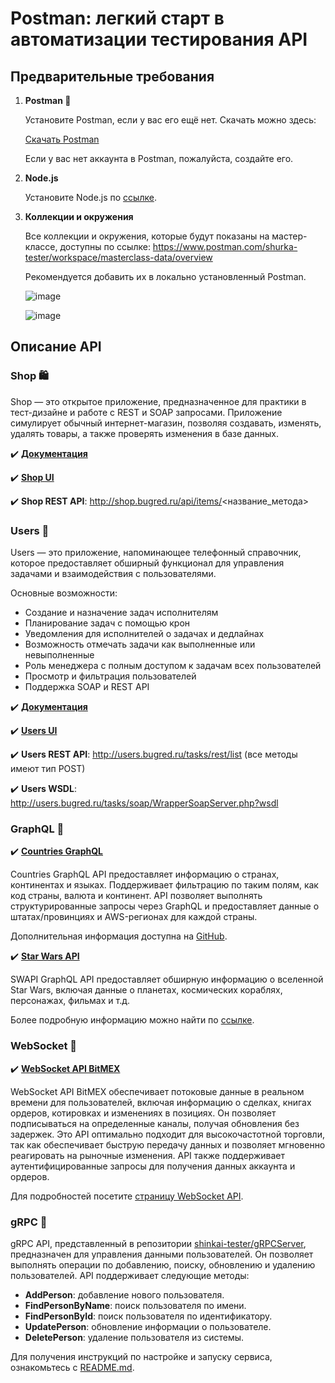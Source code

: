 # Postman: легкий старт в автоматизации тестирования API

## Предварительные требования

1. **Postman  :rocket:**

   Установите Postman, если у вас его ещё нет. Скачать можно здесь:
   
   [Скачать Postman](https://www.postman.com/downloads/)
   
   Если у вас нет аккаунта в Postman, пожалуйста, создайте его.


2. **Node.js**

   Установите Node.js по [ссылке](https://nodejs.org/en/download/prebuilt-binaries).

3. **Коллекции и окружения**

   Все коллекции и окружения, которые будут показаны на мастер-классе, доступны по ссылке: https://www.postman.com/shurka-tester/workspace/masterclass-data/overview
   
   Рекомендуется добавить их в локально установленный Postman.
   
   ![image](https://github.com/user-attachments/assets/360082c1-98f2-435c-8dca-be04e45107e5)

   ![image](https://github.com/user-attachments/assets/c40f8524-ce7f-4183-be94-5c7316012807)


## Описание API

### Shop 🛍️

Shop — это открытое приложение, предназначенное для практики в тест-дизайне и работе с REST и SOAP запросами. Приложение симулирует обычный интернет-магазин, позволяя создавать, изменять, удалять товары, а также проверять изменения в базе данных.

:heavy_check_mark: **[Документация](https://okiseleva.blogspot.com/2020/06/shop-soap-rest.html)**

:heavy_check_mark: **[Shop UI](http://shop.bugred.ru/)**

:heavy_check_mark: **Shop REST API**: http://shop.bugred.ru/api/items/<название_метода>

### Users 👥

Users — это приложение, напоминающее телефонный справочник, которое предоставляет обширный функционал для управления задачами и взаимодействия с пользователями.

Основные возможности:

- Создание и назначение задач исполнителям
- Планирование задач с помощью крон
- Уведомления для исполнителей о задачах и дедлайнах
- Возможность отмечать задачи как выполненные или невыполненные
- Роль менеджера с полным доступом к задачам всех пользователей
- Просмотр и фильтрация пользователей
- Поддержка SOAP и REST API


:heavy_check_mark: **[Документация](https://okiseleva.blogspot.com/2017/04/users-soap-rest.html)**

:heavy_check_mark: **[Users UI](http://users.bugred.ru/)**

:heavy_check_mark: **Users REST API**: http://users.bugred.ru/tasks/rest/list (все методы имеют тип POST)

:heavy_check_mark: **Users WSDL**: http://users.bugred.ru/tasks/soap/WrapperSoapServer.php?wsdl


### GraphQL :stars:

:heavy_check_mark: **[Countries GraphQL](https://countries.trevorblades.com)**
  
  Countries GraphQL API предоставляет информацию о странах, континентах и языках. Поддерживает фильтрацию по таким полям, как код страны, валюта и континент. API позволяет выполнять структурированные запросы через GraphQL и
  предоставляет данные о штатах/провинциях и AWS-регионах для каждой страны.
  
  Дополнительная информация доступна на [GitHub](https://github.com/trevorblades/countries).
  
:heavy_check_mark: **[Star Wars API](https://swapi-graphql.netlify.app/.netlify/functions/index)**

  SWAPI GraphQL API предоставляет обширную информацию о вселенной Star Wars, включая данные о планетах, космических кораблях, персонажах, фильмах и т.д.

  Более подробную информацию можно найти по [ссылке](https://studio.apollographql.com/public/star-wars-swapi/variant/current/home).
  

### WebSocket :speech_balloon:

:heavy_check_mark: **[WebSocket API BitMEX](wss://ws.bitmex.com/realtime)**

WebSocket API BitMEX обеспечивает потоковые данные в реальном времени для пользователей, включая информацию о сделках, книгах ордеров, котировках и изменениях в позициях. Он позволяет подписываться на определенные каналы, получая обновления без задержек. Это API оптимально подходит для высокочастотной торговли, так как обеспечивает быструю передачу данных и позволяет мгновенно реагировать на рыночные изменения. API также поддерживает аутентифицированные запросы для получения данных аккаунта и ордеров.

Для подробностей посетите [страницу WebSocket API](https://www.bitmex.com/app/wsAPI).

### gRPC :arrows_counterclockwise:

gRPC API, представленный в репозитории [shinkai-tester/gRPCServer](https://github.com/shinkai-tester/gRPCServer), предназначен для управления данными пользователей. Он позволяет выполнять операции по добавлению, поиску, обновлению и удалению пользователей. API поддерживает следующие методы:

- **AddPerson**: добавление нового пользователя.
- **FindPersonByName**: поиск пользователя по имени.
- **FindPersonById**: поиск пользователя по идентификатору.
- **UpdatePerson**: обновление информации о пользователе.
- **DeletePerson**: удаление пользователя из системы.

Для получения инструкций по настройке и запуску сервиса, ознакомьтесь с [README.md](https://github.com/shinkai-tester/gRPCServer/blob/main/README.md).


